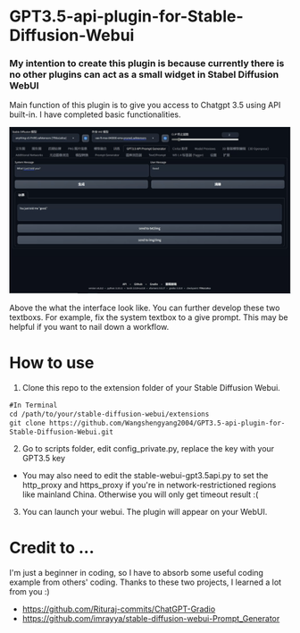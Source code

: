 # GPT3.5-api-plugin-for-Stable-Diffusion-Webui
### My intention to create this plugin is because currently there is no other plugins can act as a small widget in Stabel Diffusion WebUI
Main function of this plugin is to give you access to Chatgpt 3.5 using API built-in. I have completed basic functionalities.

![Demo](https://github.com/Wangshengyang2004/GPT3.5-api-plugin-for-Stable-Diffusion-Webui/blob/main/example.png)

Above the what the interface look like. You can further develop these two textboxs. For example, fix the system textbox to a give prompt. This may be helpful if you want to nail down a workflow.

# How to use
1. Clone this repo to the extension folder of your Stable Diffusion Webui.
```
#In Terminal
cd /path/to/your/stable-diffusion-webui/extensions
git clone https://github.com/Wangshengyang2004/GPT3.5-api-plugin-for-Stable-Diffusion-Webui.git
```

2. Go to scripts folder, edit config_private.py, replace the key with your GPT3.5 key
* You may also need to edit the stable-webui-gpt3.5api.py to set the http_proxy and https_proxy if you're in network-restrictioned regions like mainland China. Otherwise you will only get timeout result :(
3. You can launch your webui. The plugin will appear on your WebUI.


# Credit to ...
I'm just a beginner in coding, so I have to absorb some useful coding example from others' coding. Thanks to these two projects, I learned a lot from you :)
* https://github.com/Rituraj-commits/ChatGPT-Gradio
* https://github.com/imrayya/stable-diffusion-webui-Prompt_Generator
